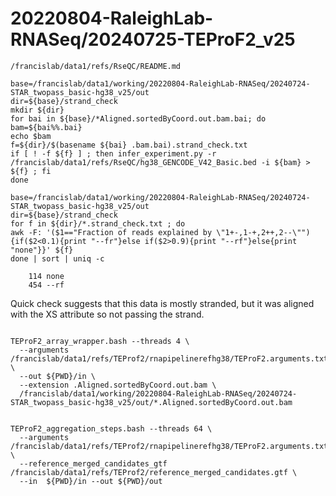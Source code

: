 
#	20220804-RaleighLab-RNASeq/20240725-TEProF2_v25


```
/francislab/data1/refs/RseQC/README.md 
```

```
base=/francislab/data1/working/20220804-RaleighLab-RNASeq/20240724-STAR_twopass_basic-hg38_v25/out
dir=${base}/strand_check
mkdir ${dir}
for bai in ${base}/*Aligned.sortedByCoord.out.bam.bai; do
bam=${bai%%.bai}
echo $bam
f=${dir}/$(basename ${bai} .bam.bai).strand_check.txt
if [ ! -f ${f} ] ; then infer_experiment.py -r /francislab/data1/refs/RseQC/hg38_GENCODE_V42_Basic.bed -i ${bam} > ${f} ; fi
done
```

```
base=/francislab/data1/working/20220804-RaleighLab-RNASeq/20240724-STAR_twopass_basic-hg38_v25/out
dir=${base}/strand_check
for f in ${dir}/*.strand_check.txt ; do
awk -F: '($1=="Fraction of reads explained by \"1+-,1-+,2++,2--\""){if($2<0.1){print "--fr"}else if($2>0.9){print "--rf"}else{print "none"}}' ${f}
done | sort | uniq -c
```

```
    114 none
    454 --rf
```

Quick check suggests that this data is mostly stranded, but it was aligned with the XS attribute so not passing the strand.









```

TEProF2_array_wrapper.bash --threads 4 \
  --arguments /francislab/data1/refs/TEProf2/rnapipelinerefhg38/TEProF2.arguments.txt \
  --out ${PWD}/in \
  --extension .Aligned.sortedByCoord.out.bam \
  /francislab/data1/working/20220804-RaleighLab-RNASeq/20240724-STAR_twopass_basic-hg38_v25/out/*.Aligned.sortedByCoord.out.bam

```



```

TEProF2_aggregation_steps.bash --threads 64 \
  --arguments /francislab/data1/refs/TEProf2/rnapipelinerefhg38/TEProF2.arguments.txt \
  --reference_merged_candidates_gtf /francislab/data1/refs/TEProf2/reference_merged_candidates.gtf \
  --in  ${PWD}/in --out ${PWD}/out

```
















